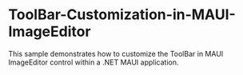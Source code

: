 # ToolBar-Customization-in-MAUI-ImageEditor
This sample demonstrates how to customize the ToolBar in MAUI ImageEditor control within a .NET MAUI application.
